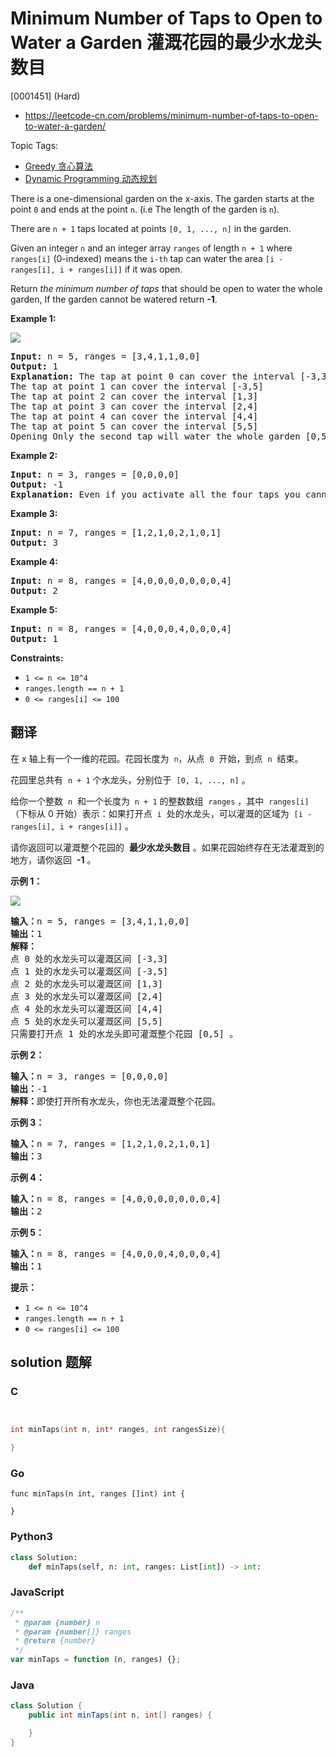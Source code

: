 # Minimum Number of Taps to Open to Water a Garden 灌溉花园的最少水龙头数目

[0001451] (Hard)

- https://leetcode-cn.com/problems/minimum-number-of-taps-to-open-to-water-a-garden/

Topic Tags:

- [Greedy 贪心算法](https://leetcode-cn.com/tag/greedy/)
- [Dynamic Programming 动态规划](https://leetcode-cn.com/tag/dynamic-programming/)

There is a one-dimensional garden on the x-axis. The garden starts at the point `0` and ends at the point `n`. (i.e The length of the garden is `n`).

There are `n + 1` taps located at points `[0, 1, ..., n]` in the garden.

Given an integer `n` and an integer array `ranges` of length `n + 1` where `ranges[i]` (0-indexed) means the `i-th` tap can water the area `[i - ranges[i], i + ranges[i]]` if it was open.

Return _the minimum number of taps_ that should be open to water the whole garden, If the garden cannot be watered return **\-1**.

**Example 1:**

![](https://assets.leetcode.com/uploads/2020/01/16/1685_example_1.png)

<pre><strong>Input:</strong> n = 5, ranges = [3,4,1,1,0,0]
<strong>Output:</strong> 1
<strong>Explanation:</strong> The tap at point 0 can cover the interval [-3,3]
The tap at point 1 can cover the interval [-3,5]
The tap at point 2 can cover the interval [1,3]
The tap at point 3 can cover the interval [2,4]
The tap at point 4 can cover the interval [4,4]
The tap at point 5 can cover the interval [5,5]
Opening Only the second tap will water the whole garden [0,5]
</pre>

**Example 2:**

<pre><strong>Input:</strong> n = 3, ranges = [0,0,0,0]
<strong>Output:</strong> -1
<strong>Explanation:</strong> Even if you activate all the four taps you cannot water the whole garden.
</pre>

**Example 3:**

<pre><strong>Input:</strong> n = 7, ranges = [1,2,1,0,2,1,0,1]
<strong>Output:</strong> 3
</pre>

**Example 4:**

<pre><strong>Input:</strong> n = 8, ranges = [4,0,0,0,0,0,0,0,4]
<strong>Output:</strong> 2
</pre>

**Example 5:**

<pre><strong>Input:</strong> n = 8, ranges = [4,0,0,0,4,0,0,0,4]
<strong>Output:</strong> 1
</pre>

**Constraints:**

- `1 <= n <= 10^4`
- `ranges.length == n + 1`
- `0 <= ranges[i] <= 100`

## 翻译

在 x 轴上有一个一维的花园。花园长度为  `n`，从点  `0`  开始，到点  `n`  结束。

花园里总共有  `n + 1` 个水龙头，分别位于  `[0, 1, ..., n]` 。

给你一个整数  `n`  和一个长度为  `n + 1` 的整数数组  `ranges` ，其中  `ranges[i]` （下标从 0 开始）表示：如果打开点  `i`  处的水龙头，可以灌溉的区域为  `[i - ranges[i], i + ranges[i]]` 。

请你返回可以灌溉整个花园的  **最少水龙头数目** 。如果花园始终存在无法灌溉到的地方，请你返回  **\-1** 。

**示例 1：**

![](https://assets.leetcode-cn.com/aliyun-lc-upload/uploads/2020/01/19/1685_example_1.png)

<pre><strong>输入：</strong>n = 5, ranges = [3,4,1,1,0,0]
<strong>输出：</strong>1
<strong>解释：
</strong>点 0 处的水龙头可以灌溉区间 [-3,3]
点 1 处的水龙头可以灌溉区间 [-3,5]
点 2 处的水龙头可以灌溉区间 [1,3]
点 3 处的水龙头可以灌溉区间 [2,4]
点 4 处的水龙头可以灌溉区间 [4,4]
点 5 处的水龙头可以灌溉区间 [5,5]
只需要打开点 1 处的水龙头即可灌溉整个花园 [0,5] 。
</pre>

**示例 2：**

<pre><strong>输入：</strong>n = 3, ranges = [0,0,0,0]
<strong>输出：</strong>-1
<strong>解释：</strong>即使打开所有水龙头，你也无法灌溉整个花园。
</pre>

**示例 3：**

<pre><strong>输入：</strong>n = 7, ranges = [1,2,1,0,2,1,0,1]
<strong>输出：</strong>3
</pre>

**示例 4：**

<pre><strong>输入：</strong>n = 8, ranges = [4,0,0,0,0,0,0,0,4]
<strong>输出：</strong>2
</pre>

**示例 5：**

<pre><strong>输入：</strong>n = 8, ranges = [4,0,0,0,4,0,0,0,4]
<strong>输出：</strong>1
</pre>

**提示：**

- `1 <= n <= 10^4`
- `ranges.length == n + 1`
- `0 <= ranges[i] <= 100`

## solution 题解

### C

```c


int minTaps(int n, int* ranges, int rangesSize){

}
```

### Go

```golang
func minTaps(n int, ranges []int) int {

}
```

### Python3

```python
class Solution:
    def minTaps(self, n: int, ranges: List[int]) -> int:
```

### JavaScript

```javascript
/**
 * @param {number} n
 * @param {number[]} ranges
 * @return {number}
 */
var minTaps = function (n, ranges) {};
```

### Java

```java
class Solution {
    public int minTaps(int n, int[] ranges) {

    }
}
```
